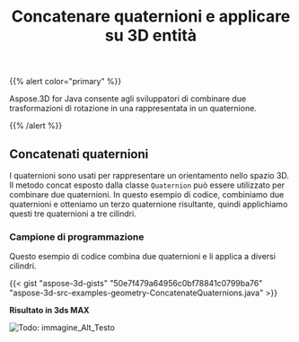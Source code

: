 ﻿---
title: Concatenare quaternioni e applicare su 3D entità
type: docs
weight: 30
url: /it/java/concatenate-quaternions-and-apply-on-3d-entities/
description: Aspose.3D for Java consente agli sviluppatori di combinare due trasformazioni di rotazione in una rappresentata in un quaternione.
---
{{% alert color="primary" %}} 

Aspose.3D for Java consente agli sviluppatori di combinare due trasformazioni di rotazione in una rappresentata in un quaternione.

{{% /alert %}} 
## **Concatenati quaternioni**
I quaternioni sono usati per rappresentare un orientamento nello spazio 3D. Il metodo concat esposto dalla classe `Quaternion` può essere utilizzato per combinare due quaternioni. In questo esempio di codice, combiniamo due quaternioni e otteniamo un terzo quaternione risultante, quindi applichiamo questi tre quaternioni a tre cilindri.
### **Campione di programmazione**
Questo esempio di codice combina due quaternioni e li applica a diversi cilindri.

{{< gist "aspose-3d-gists" "50e7f479a64956c0bf78841c0799ba76" "aspose-3d-src-examples-geometry-ConcatenateQuaternions.java" >}}




**Risultato in 3ds MAX**

![Todo: immagine_Alt_Testo](concatenate-quaternions-and-apply-on-3d-entities_1.png)
